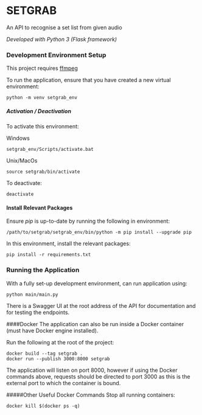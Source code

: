 # SETGRAB

An API to recognise a set list from given audio

*Developed with Python 3 (Flask framework)*

### Development Environment Setup

This project requires [ffmpeg](https://ffmpeg.org/download.html)

To run the application, ensure that you have created a new virtual environment:

```buildoutcfg
python -m venv setgrab_env
```

##### Activation / Deactivation
To activate this environment:

Windows
```buildoutcfg
setgrab_env/Scripts/activate.bat
```

Unix/MacOs
```buildoutcfg
source setgrab/bin/activate
```

To deactivate:
```buildoutcfg
deactivate
```

#### Install Relevant Packages

Ensure *pip* is up-to-date by running the following in environment:
```buildoutcfg
/path/to/setgrab/setgrab_env/bin/python -m pip install --upgrade pip
```

In this environment, install the relevant packages:

```buildoutcfg
pip install -r requirements.txt
```

### Running the Application

With a fully set-up development environment, can run application using:
```buildoutcfg
python main/main.py
```
There is a Swagger UI at the root address of the API for documentation and for testing the endpoints.

####Docker
The application can also be run inside a Docker container (must have Docker engine installed). 

Run the following at the root of the project:
```buildoutcfg
docker build --tag setgrab .
docker run --publish 3000:8000 setgrab
```

The application will listen on port 8000, however if using the Docker commands above, requests should be directed to port 3000 as this is the external port to which the container is bound.

#####Other Useful Docker Commands
Stop all running containers:
```buildoutcfg
docker kill $(docker ps -q)
```